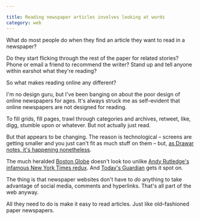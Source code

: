 ```yaml
---

title: Reading newspaper articles involves looking at words
category: web
---
```


What do most people do when they find an article they want to read in a newspaper?

Do they start flicking through the rest of the paper for related stories? Phone or email a friend to recommend the writer? Stand up and tell anyone within earshot what they're reading?

So what makes reading online any different?

I'm no design guru, but I've been banging on about the poor design of online newspapers for ages. It's always struck me as self–evident that online newspapers are not designed for reading.

To fill grids, fill pages, trawl through categories and archives, retweet, like, digg, stumble upon or whatever. But not actually just read.

But that appears to be changing. The reason is technological – screens are getting smaller and you just can't fit as much stuff on them – but, [as Drawar notes, it's happening nonetheless](http://journal.drawar.com/d/less-distractions-more-pageviews-go-figure/).

The much heralded [Boston Globe](http://www.bostonglobe.com) doesn't look too unlike [Andy Rutledge's infamous New York Times redux](http://andyrutledge.com/news-redux.php). And [Today's Guardian](http://guardian.gyford.com/) gets it spot on.

The thing is that newspaper websites don't have to _do_ anything to take advantage of social media, comments and hyperlinks. That's all part of the web anyway.

All they need to do is make it easy to read articles. Just like old–fashioned paper newspapers.
